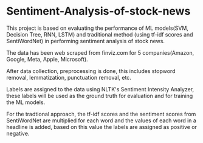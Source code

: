 # Sentiment-Analysis-of-stock-news
This project is based on evaluating the performance of ML models(SVM, Decision Tree, RNN, LSTM) and traditional method (using tf-idf scores and SentiWordNet) in performing sentiment analysis of stock news.

The data has been web scraped from finviz.com for 5 companies(Amazon, Google, Meta, Apple, Microsoft).

After data collection, preprocessing is done, this includes stopword removal, lemmatization, punctuation removal, etc.

Labels are assigned to the data using NLTK's Sentiment Intensity Analyzer, these labels will be used as the ground truth for evaluation and for training the ML models.

For the tradtional approach, the tf-idf scores and the sentiment scores from SentiWordNet are multiplied for each word and the values of each word in a headline is added, based on this value the labels are assigned as positive or negative.
